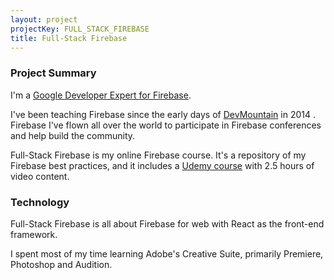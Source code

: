 ```yaml
---
layout: project
projectKey: FULL_STACK_FIREBASE
title: Full-Stack Firebase
---
```


### Project Summary

I'm a [Google Developer Expert for Firebase](https://developers.google.com/community/experts/directory/profile/profile-chris_esplin).

I've been teaching Firebase since the early days of [DevMountain](https://devmountain.com/) in 2014 . Firebase I've flown all over the world to participate in Firebase conferences and help build the community.

Full-Stack Firebase is my online Firebase course. It's a repository of my Firebase best practices, and it includes a [Udemy course](https://www.udemy.com/course/full-stack-firebase/) with 2.5 hours of video content.

### Technology

Full-Stack Firebase is all about Firebase for web with React as the front-end framework.

I spent most of my time learning Adobe's Creative Suite, primarily Premiere, Photoshop and Audition.
